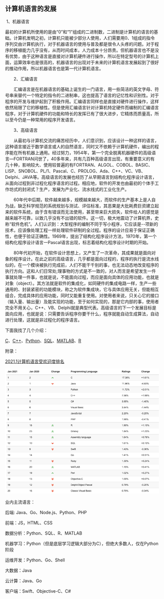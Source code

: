 ## 计算机语言的发展

​	   1、机器语言

​	最初的计算机所使用的是由“0”和“1”组成的二进制数，二进制是计算机的语言的基础。计算机发明之初，计算机只能被少部分人使用，人们需要用0、1组成的指令序列交由计算机执行，对于机器语言的使用与普及都是很令人头疼的问题。对于程序的移植能力几乎没有，从而时间成本，人力成本十分昂贵。但机器语言也不是没有优势，由于这种语言是直接对计算机硬件进行操作，所以在特定型号的计算机上面，运算效率也是很高的，机器语言的出现对于未来的计算机语言发展起到了很好的推动作用，所以机器语言也是第一代计算机语言。

　　2、汇编语言

　　汇编语言是在机器语言的基础上诞生的一门语言，用一些简洁的英文字母、符号串来替代一个特定的指令的二进制串，这也提高了语言的记忆性和识别性。对于程序的开发与维护起到了积极作用。汇编语言同样也是直接对硬件进行操作，这样依然局限了它的移植性。但是使用汇编语言针对计算机特定硬件而编制的汇编语言程序，对于计算机硬件的功能和特长的发挥已有了很大进步，它精炼而质量高，所以至今仍是一种常用的程序开发语言。

　　3、高级语言

　　从最初与计算机交流的痛苦经历中，人们意识到，应该设计一种这样的语言，这种语言接近于数学语言或人的自然语言，同时又不依赖于计算机硬件，编出的程序能在所有机器上通用。经过努力，1954年，第一个完全脱离机器硬件的高级语言—FORTRAN问世了，40多年来，共有几百种高级语言出现，有重要意义的有几十种，影响较大、使用较普遍的有FORTRAN、ALGOL、COBOL、BASIC、LISP、SNOBOL、PL/1、Pascal、C、PROLOG、Ada、C++、VC、VB、Delphi、JAVA等。高级语言的发展也经历了从早期语言到结构化程序设计语言，从面向过程到非过程化程序语言的过程。相应地，软件的开发也由最初的个体手工作坊式的封闭式？生产，发展为产业化、流水线式的工业化生产。

　　60年代中后期，软件越来越多，规模越来越大，而软件的生产基本上是人自为战，缺乏科学规范的系统规划与测试、评估标准，其恶果是大批耗费巨资建立起来的软件系统，由于含有错误而无法使用，甚至带来巨大损失，软件给人的感觉是越来越不可靠，以致几乎没有不出错的软件。这一切，极大地震动了计算机界，史称“软件危机”。人们认识到：大型程序的编制不同于写小程序，它应该是--项新的技术，应该像处理工程一样处理软件研制的全过程。程序的设计应易于保证正确性，也便于验证正确性。1969年，提出了结构化程序设计方法，1970年，第一个结构化程序设计语言一Pascal语言出现，标志着结构化程序设计时期的开始。

　　80年代初开始，在软件设计思想上，又产生了一次革命，其成果就是面向对象的程序设计。在此之前的高级语言，几乎都是面向过程的，程序的执行是流水线似的，在一个模块被执行完成前，人们不能干千别的事，也无法动态地改变程序的执行方向。这和人们日常处;理事物的方式是不一致的，对人而言是希望发生一件事就处理一件事，也就是说，不能面向过程，而应是面向具体的应用功能，也就是对象（object）。其方法就是软件的集成化，如同硬件的集成电路一样，生产一些通用的、封装紧密的功能模块，称之为软件集成块，它与具体应用无关，但能相互组合，完成具体的应用功能，同时又能重复使用。对使用者来说，只关心它的接口（输入量、输出量）及能实现的功能，至于如何实现的，那是它内部的事，使用者完全不用关心，C++、VB、Delphi就是典型代表。高级语言的下一个发展目标是面向应用，也就是说：只需要告诉程序你要干什么，程序就能自动生成算法，自动进行处理，这就是非过程化的程序语言。



下面我找了几个介绍：

[C](https://github.com/mqaaa/CS-INTOR/blob/main/%E5%9F%BA%E7%A1%80%E4%BF%A1%E6%81%AF/%E8%AF%AD%E8%A8%80%E7%89%B9%E7%82%B9%E4%B8%8E%E5%8F%91%E5%B1%95/C.md)、[C++](https://github.com/mqaaa/CS-INTOR/blob/main/%E5%9F%BA%E7%A1%80%E4%BF%A1%E6%81%AF/%E8%AF%AD%E8%A8%80%E7%89%B9%E7%82%B9%E4%B8%8E%E5%8F%91%E5%B1%95/C%2B%2B.md)、[Python](https://github.com/mqaaa/CS-INTOR/blob/main/%E5%9F%BA%E7%A1%80%E4%BF%A1%E6%81%AF/%E8%AF%AD%E8%A8%80%E7%89%B9%E7%82%B9%E4%B8%8E%E5%8F%91%E5%B1%95/Python.md)、[SQL](https://github.com/mqaaa/CS-INTOR/blob/main/%E5%9F%BA%E7%A1%80%E4%BF%A1%E6%81%AF/%E8%AF%AD%E8%A8%80%E7%89%B9%E7%82%B9%E4%B8%8E%E5%8F%91%E5%B1%95/SQL.md)、[MATLAB](https://github.com/mqaaa/CS-INTOR/blob/main/%E5%9F%BA%E7%A1%80%E4%BF%A1%E6%81%AF/%E8%AF%AD%E8%A8%80%E7%89%B9%E7%82%B9%E4%B8%8E%E5%8F%91%E5%B1%95/MATLAB.md)、[R](https://github.com/mqaaa/CS-INTOR/blob/main/%E5%9F%BA%E7%A1%80%E4%BF%A1%E6%81%AF/%E8%AF%AD%E8%A8%80%E7%89%B9%E7%82%B9%E4%B8%8E%E5%8F%91%E5%B1%95/R.md)



附录：

[2021.1计算机语言受欢迎度排名](https://www.tiobe.com/tiobe-index/)

![image-20210206183507411](../../img/image-20210206183507411.png)



业内主流语言：

后端: Java、Go、Node.js、Python、PHP

前端：JS，HTML、CSS

数据分析：Python、SQL、R、MATLAB

机器学习：Python（但是底层学习逻辑大部分为C），但绝大多数人，仅在Python阶段

运维开发：Python、Go、Shell

大数据：Java

云计算：Java、Go

客户端：Swift、Objective-C、C#



